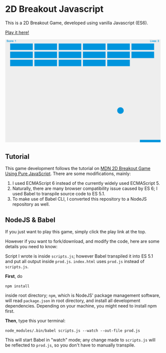 # 2D Breakout Javascript

This is a 2D Breakout Game, developed using vanilla Javascript (ES6).

[Play it here!](http://charliegdev.github.io/2d-breakout-javascript)

![current stage](status-july-16th.png)

## Tutorial

This game development follows the tutorial on [MDN 2D Breakout Game Using Pure JavaScript](https://developer.mozilla.org/en-US/docs/Games/Tutorials/2D_Breakout_game_pure_JavaScript). There are some modifications, mainly:

1. I used ECMAScript 6 instead of the currently widely used ECMAScript 5.
1. Naturally, there are many browser compatibility issue caused by ES 6; I used Babel to transpile source code to ES 5.1.
1. To make use of Babel CLI, I converted this repository to a NodeJS repository as well.

## NodeJS & Babel

If you just want to play this game, simply click the play link at the top.

However if you want to fork/download, and modify the code, here are some details you need to know:

Script I wrote is inside `scripts.js`; however Babel transpiled it into ES 5.1 and put all output inside `prod.js`. `index.html` uses `prod.js` instead of `scripts.js`.

**First**, do

```npm install```

inside root directory; `npm`, which is NodeJS' package management software, will read `package.json` in root directory, and install all development dependencies. Depending on your machine, you might need to install npm first.

**Then**, type this your terminal:

```node_modules/.bin/babel scripts.js --watch --out-file prod.js```

This will start Babel in "watch" mode; any change made to `scripts.js` will be reflected to `prod.js`, so you don't have to manually transpile.

